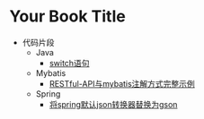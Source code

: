 # Your Book Title

- 代码片段
  - Java
    * [switch语句](aaa/java/111.md)
  - Mybatis
    * [RESTful-API与mybatis注解方式完整示例](aaa/mybatis/222.md)
  - Spring
    * [将spring默认json转换器替换为gson](aaa/spring/333.md)
